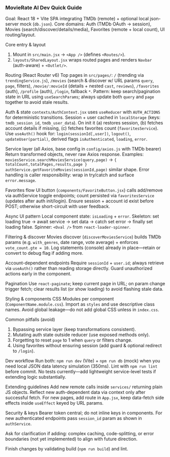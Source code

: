 ### MovieRate AI Dev Quick Guide

Goal: React 18 + Vite SPA integrating TMDb (remote) + optional local json-server mock (`db.json`). Core domains: Auth (TMDb OAuth → session), Movies (search/discover/details/media), Favorites (remote + local count), UI routing/layout.

Core entry & layout
1. Mount in `src/main.jsx` → `<App />` (defines `<Routes/>`).
2. `layouts/SharedLayout.jsx` wraps routed pages and renders `Navbar` (auth-aware) + `<Outlet/>`.

Routing (React Router v6)
Top pages in `src/pages/`: `/` (trending via `trendingService.js`), `/movies` (search & discover w/ URL params `query`, `page`, filters), `/movie/:movieId` (details + nested `cast`, `reviews`), `/favorites` (auth), `/profile` (auth), `/login`, fallback `*`.
Pattern: keep search/pagination state in URL using `useSearchParams`; always update both `query` and `page` together to avoid stale results.

Auth & state
`contexts/AuthContext.jsx` uses `useReducer` with `AUTH_ACTIONS` for deterministic transitions. Session + user cached in `localStorage` (keys: `tmdb_session_id`, `tmdb_user_data`). On init it (a) restores session, (b) fetches account details if missing, (c) fetches favorites count (`favoritesService`). Use `useAuth()` hook for: `login(sessionId[,user])`, `logout()`, `updateUser(partial)`, derived flags `isAuthenticated`, `loading`, `error`.

Service layer (all Axios, base config in `config/axios.js` with TMDb bearer)
Return transformed objects, never raw Axios response. Examples:
`moviesService.searchMoviesService(query,page)` → `{ totalCount,totalPages,results,page }`
`authService.getFavoriteMovies(sessionId,page)` similar shape.
Error handling is caller responsibility: wrap in try/catch and surface `error.message`.

Favorites flow
UI button (`components/FavoriteButton.jsx`) calls add/remove via authService toggle endpoints; count persisted via `favoritesService` (updates after auth init/login). Ensure session + account id exist before POST; otherwise short-circuit with user feedback.

Async UI pattern
Local component state: `isLoading` + `error`. Skeleton: set loading true → await service → set data → catch set error → finally set loading false. Spinner: `<Oval />` from `react-loader-spinner`.

Filtering & discover
Movies discover (`discoverMoviesService`) builds TMDb params (e.g. `with_genres`, date range, vote average) + enforces `vote_count.gte = 10`. Log statements (console) already in place—retain or convert to debug flag if adding more.

Account-dependent endpoints
Require `sessionId` + `user.id`; always retrieve via `useAuth()` rather than reading storage directly. Guard unauthorized actions early in the component.

Pagination
Use `react-paginate`; keep current page in URL; on param change trigger fetch; clear results list (or show loading) to avoid flashing stale data.

Styling & components
CSS Modules per component (`ComponentName.module.css`). Import as `styles` and use descriptive class names. Avoid global leakage—do not add global CSS unless in `index.css`.

Common pitfalls (avoid)
1. Bypassing service layer (keep transformations consistent).
2. Mutating auth state outside reducer (use exposed methods only).
3. Forgetting to reset `page` to 1 when `query` or filters change.
4. Using favorites without ensuring session (add guard & optional redirect to `/login`).

Dev workflow
Run both: `npm run dev` (Vite) + `npm run db` (mock) when you need local JSON data latency simulation (350ms). Lint with `npm run lint` before commit. No tests currently—add lightweight service-level tests if extending logic substantially.

Extending guidelines
Add new remote calls inside `services/` returning plain JS objects. Reflect new auth-dependent data via context only after successful fetch. For new pages, add route in `App.jsx`, keep data-fetch side effects inside `useEffect` keyed by URL params.

Security & keys
Bearer token central; do not inline keys in components. For new authenticated endpoints pass `session_id` param as shown in `authService`.

Ask for clarification if adding: complex caching, code-splitting, or error boundaries (not yet implemented) to align with future direction.

Finish changes by validating build (`npm run build`) and lint.

```

```
